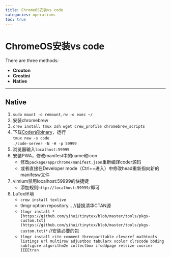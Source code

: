 ```yaml
---
title: ChromeOS安装vs code
categories: operations
toc: true
---
```

# ChromeOS安装vs code

There are three methods:

- **Crouton**
- **Crostini**
- **Native**

------

## Native

1. ``sudo mount -o remount,rw -o exec ~/``
2. 安装chromebrew
3. ``crew install tmux zsh wget crew_profile chromebrew_scripts``
4. 下载[Coder的binary](https://github.com/cdr/code-server)，运行  
   ``tmux new -s code``  
   ``./code-server -N -H -p 59999``
5. 浏览器输入``localhost:59999``
6. 安装PWA，修改manifest中的name和icon
   - 修改``package/app/chrome/manifest.json``重新编译coder源码
   - 或者直接在Developer mode（Ctrl+=进入）中修改head重新指向新的manifesw文件
7. vimium禁用localhost:59999的快捷键
   - 添加规则``http://localhost:59999/``即可
8. LaTex环境
   - ``crew install texlive``  
   - tlmgr option repository... //替换清华CTAN源
   - ``tlmgr install *[https://github.com/yihui/tinytex/blob/master/tools/pkgs-custom.txt](https://github.com/yihui/tinytex/blob/master/tools/pkgs-custom.txt)*`` //安装必要的包
   - ``tlmgr install cite comment threeparttable cleveref mathtools listings url multirow adjustbox tabularx xcolor clrscode bbding subfigure algorithm2e collectbox ifoddpage relsize courier IEEEtran``

